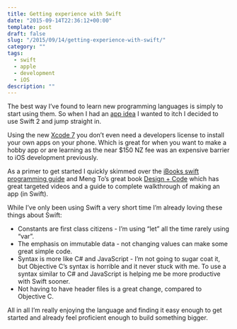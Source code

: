 ```yaml
---
title: Getting experience with Swift
date: "2015-09-14T22:36:12+00:00"
template: post
draft: false
slug: "/2015/09/14/getting-experience-with-swift/"
category: ""
tags:
  - swift
  - apple
  - development
  - iOS
description: ""
---
```


The best way I’ve found to learn new programming languages is simply to start using them. So when I had an <a href="https://github.com/andrewjamesford/FlightFareFinder">app idea</a> I wanted to itch I decided to use Swift 2 and jump straight in.

Using the new <a href="https://developer.apple.com/xcode/download/">Xcode 7</a> you don’t even need a developers license to install your own apps on your phone. Which is great for when you want to make a hobby app or are learning as the near $150 NZ fee was an expensive barrier to iOS development previously.

As a primer to get started I quickly skimmed over the <a href="https://itunes.apple.com/us/book/swift-programming-language/id1002622538?mt=11">iBooks swift programming guide</a> and Meng To’s great book <a href="https://designcode.io">Design + Code</a> which has great targeted videos and a guide to complete walkthrough of making an app (in Swift).

While I’ve only been using Swift a very short time I’m already loving these things about Swift:

<ul>
<li>Constants are first class citizens - I’m using “let” all the time rarely using “var”.</li>
<li>The emphasis on immutable data - not changing values can make some great simple code.</li>
<li>Syntax is more like C# and JavaScript - I’m not going to sugar coat it, but Objective C’s syntax is horrible and it never stuck with me. To use a syntax similar to C# and JavaScript  is helping me be more productive with Swift sooner.</li>
<li>Not having to have header files is a great change, compared to Objective C.</li>
</ul>

All in all I’m really enjoying the language and finding it easy enough to get started and already feel proficient enough to build something bigger.